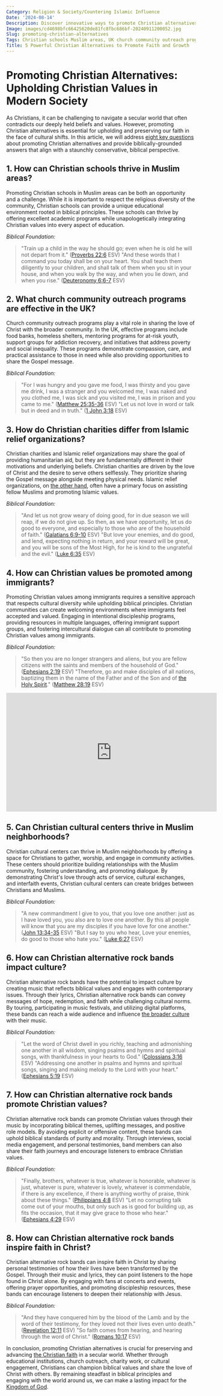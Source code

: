 ```yaml
---
Category: Religion & Society/Countering Islamic Influence
Date: '2024-08-14'
Description: Discover innovative ways to promote Christian alternatives in Muslim communities in the UK. Explore the impact of Christian schools, community outreach programs, charities, and cultural centers on fostering Christian values and engagement in diverse neighborhoods.
Image: images/cd4698bfc66425620de81fc8fbc686bf-20240911200052.jpg
Slug: promoting-christian-alternatives
Tags: Christian schools Muslim areas, UK church community outreach programs, Christian charities vs Islamic relief, Promoting Christian values immigrants, Christian cultural centers Muslim neighborhoods
Title: 5 Powerful Christian Alternatives to Promote Faith and Growth
---
```


# Promoting Christian Alternatives: Upholding Christian Values in Modern Society

As Christians, it can be challenging to navigate a secular world that often contradicts our deeply held beliefs and values. However, promoting Christian alternatives is essential for upholding and preserving our faith in the face of cultural shifts. In this article, we will address [eight key questions](/identifying-marxist-influence) about promoting Christian alternatives and provide biblically-grounded answers that align with a staunchly conservative, biblical perspective.

## 1. How can Christian schools thrive in Muslim areas?

Promoting Christian schools in Muslim areas can be both an opportunity and a challenge. While it is important to respect the religious diversity of the community, Christian schools can provide a unique educational environment rooted in biblical principles. These schools can thrive by offering excellent academic programs while unapologetically integrating Christian values into every aspect of education.

*Biblical Foundation:*
> "Train up a child in the way he should go; even when he is old he will not depart from it." ([Proverbs 22:6](https://www.bibleref.com/Proverbs/22/Proverbs-22-6.html) ESV)
> "And these words that I command you today shall be on your heart. You shall teach them diligently to your children, and shall talk of them when you sit in your house, and when you walk by the way, and when you lie down, and when you rise." ([Deuteronomy 6:6-7](https://www.bibleref.com/Deuteronomy/6/Deuteronomy-6-6.html) ESV)

## 2. What church community outreach programs are effective in the UK?

Church community outreach programs play a vital role in sharing the love of Christ with the broader community. In the UK, effective programs include food banks, homeless shelters, mentoring programs for at-risk youth, support groups for addiction recovery, and initiatives that address poverty and social inequality. These programs demonstrate compassion, care, and practical assistance to those in need while also providing opportunities to share the Gospel message.

*Biblical Foundation:*
> "For I was hungry and you gave me food, I was thirsty and you gave me drink, I was a stranger and you welcomed me, I was naked and you clothed me, I was sick and you visited me, I was in prison and you came to me." ([Matthew 25:35-36](https://www.bibleref.com/Matthew/25/Matthew-25-35.html) ESV)
> "Let us not love in word or talk but in deed and in truth." ([1 John 3:18](https://www.bibleref.com/1-John/3/1-John-3-18.html) ESV)

## 3. How do Christian charities differ from Islamic relief organizations?

Christian charities and Islamic relief organizations may share the goal of providing humanitarian aid, but they are fundamentally different in their motivations and underlying beliefs. Christian charities are driven by the love of Christ and the desire to serve others selflessly. They prioritize sharing the Gospel message alongside meeting physical needs. Islamic relief organizations, on [the other hand](/exploring-the-sacred-sites-of-bethany-and-jerusalem-a-christian-pilgrimage-guide), often have a primary focus on assisting fellow Muslims and promoting Islamic values.

*Biblical Foundation:*
> "And let us not grow weary of doing good, for in due season we will reap, if we do not give up. So then, as we have opportunity, let us do good to everyone, and especially to those who are of the household of faith." ([Galatians 6:9-10](https://www.bibleref.com/Galatians/6/Galatians-6-9.html) ESV)
> "But love your enemies, and do good, and lend, expecting nothing in return, and your reward will be great, and you will be sons of the Most High, for he is kind to the ungrateful and the evil." ([Luke 6:35](https://www.bibleref.com/Luke/6/Luke-6-35.html) ESV)

## 4. How can Christian values be promoted among immigrants?

Promoting Christian values among immigrants requires a sensitive approach that respects cultural diversity while upholding biblical principles. Christian communities can create welcoming environments where immigrants feel accepted and valued. Engaging in intentional discipleship programs, providing resources in multiple languages, offering immigrant support groups, and fostering intercultural dialogue can all contribute to promoting Christian values among immigrants.

*Biblical Foundation:*
> "So then you are no longer strangers and aliens, but you are fellow citizens with the saints and members of the household of God." ([Ephesians 2:19](https://www.bibleref.com/Ephesians/2/Ephesians-2-19.html) ESV)
> "Therefore, go and make disciples of all nations, baptizing them in the name of the Father and of the Son and of [the Holy Spirit](/unveiling-the-mystery-holy-spirits-transformative-work-christian-life)." ([Matthew 28:19](https://www.bibleref.com/Matthew/28/Matthew-28-19.html) ESV)


<iframe width="560" height="315" src="https://www.youtube.com/embed/UatFb_nX1so" frameborder="0" allow="autoplay; encrypted-media" allowfullscreen></iframe>


## 5. Can Christian cultural centers thrive in Muslim neighborhoods?

Christian cultural centers can thrive in Muslim neighborhoods by offering a space for Christians to gather, worship, and engage in community activities. These centers should prioritize building relationships with the Muslim community, fostering understanding, and promoting dialogue. By demonstrating Christ's love through acts of service, cultural exchanges, and interfaith events, Christian cultural centers can create bridges between Christians and Muslims.

*Biblical Foundation:*
> "A new commandment I give to you, that you love one another: just as I have loved you, you also are to love one another. By this all people will know that you are my disciples if you have love for one another." ([John 13:34-35](https://www.bibleref.com/John/13/John-13-34.html) ESV)
> "But I say to you who hear, Love your enemies, do good to those who hate you." ([Luke 6:27](https://www.bibleref.com/Luke/6/Luke-6-27.html) ESV)

## 6. How can Christian alternative rock bands impact culture?

Christian alternative rock bands have the potential to impact culture by creating music that reflects biblical values and engages with contemporary issues. Through their lyrics, Christian alternative rock bands can convey messages of hope, redemption, and faith while challenging cultural norms. By touring, participating in music festivals, and utilizing digital platforms, these bands can reach a wide audience and influence [the broader culture](/preserving-christian-demographics) with their music.

*Biblical Foundation:*
> "Let the word of Christ dwell in you richly, teaching and admonishing one another in all wisdom, singing psalms and hymns and spiritual songs, with thankfulness in your hearts to God." ([Colossians 3:16](https://www.bibleref.com/Colossians/3/Colossians-3-16.html) ESV)
> "Addressing one another in psalms and hymns and spiritual songs, singing and making melody to the Lord with your heart." ([Ephesians 5:19](https://www.bibleref.com/Ephesians/5/Ephesians-5-19.html) ESV)

## 7. How can Christian alternative rock bands promote Christian values?

Christian alternative rock bands can promote Christian values through their music by incorporating biblical themes, uplifting messages, and positive role models. By avoiding explicit or offensive content, these bands can uphold biblical standards of purity and morality. Through interviews, social media engagement, and personal testimonies, band members can also share their faith journeys and encourage listeners to embrace Christian values.

*Biblical Foundation:*
> "Finally, brothers, whatever is true, whatever is honorable, whatever is just, whatever is pure, whatever is lovely, whatever is commendable, if there is any excellence, if there is anything worthy of praise, think about these things." ([Philippians 4:8](https://www.bibleref.com/Philippians/4/Philippians-4-8.html) ESV)
> "Let no corrupting talk come out of your mouths, but only such as is good for building up, as fits the occasion, that it may give grace to those who hear." ([Ephesians 4:29](https://www.bibleref.com/Ephesians/4/Ephesians-4-29.html) ESV)

## 8. How can Christian alternative rock bands inspire faith in Christ?

Christian alternative rock bands can inspire faith in Christ by sharing personal testimonies of how their lives have been transformed by the Gospel. Through their music and lyrics, they can point listeners to the hope found in Christ alone. By engaging with fans at concerts and events, offering prayer opportunities, and promoting discipleship resources, these bands can encourage listeners to deepen their relationship with Jesus.

*Biblical Foundation:*
> "And they have conquered him by the blood of the Lamb and by the word of their testimony, for they loved not their lives even unto death." ([Revelation 12:11](https://www.bibleref.com/Revelation/12/Revelation-12-11.html) ESV)
> "So faith comes from hearing, and hearing through the word of Christ." ([Romans 10:17](https://www.bibleref.com/Romans/10/Romans-10-17.html) ESV)

In conclusion, promoting Christian alternatives is crucial for preserving and advancing [the Christian faith](/attributes-of-the-holy-spirit-understanding-the-power-and-presence-of-the-spirit-in-christianity) in a secular world. Whether through educational institutions, church outreach, charity work, or cultural engagement, Christians can champion biblical values and share the love of Christ with others. By remaining steadfast in biblical principles and engaging with the world around us, we can make a lasting impact for the [Kingdom of God](/discovering-the-map-of-galilee-in-the-time-of-jesus-a-comprehensive-guide-for-christian-readers).